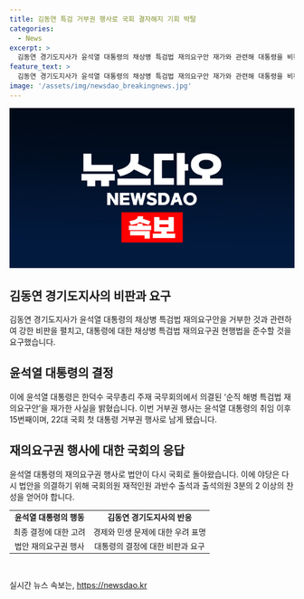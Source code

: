```yaml
---
title: 김동연 특검 거부권 행사로 국회 결자해지 기회 박탈
categories:
  - News
excerpt: >
  김동연 경기도지사가 윤석열 대통령의 채상병 특검법 재의요구안 재가와 관련해 대통령을 비판했다. 그는 대통령의 거부권 행사를 강하게 비판하며, 국회에 대한 책임을 촉구했다. 이는 윤 대통령의 재의요구권 행사로 공정을 재개하는 것으로, 국회의원들의 출석과 찬성을 필요로 한다. 김 지사는 이전에도 윤 대통령의 특검 거부권 행사를 비난한 바 있다.
feature_text: >
  김동연 경기도지사가 윤석열 대통령의 채상병 특검법 재의요구안 재가와 관련해 대통령을 비판했다. 그는 대통령의 거부권 행사를 강하게 비판하며, 국회에 대한 책임을 촉구했다. 이는 윤 대통령의 재의요구권 행사로 공정을 재개하는 것으로, 국회의원들의 출석과 찬성을 필요로 한다. 김 지사는 이전에도 윤 대통령의 특검 거부권 행사를 비난한 바 있다.
image: '/assets/img/newsdao_breakingnews.jpg'
---
```


<p><img src="/assets/img/newsdao_breakingnews.jpg" alt="cryptoinkorea 속보" /></p>

<h2 data-ke-size="size26">김동연 경기도지사의 비판과 요구</h2>

<p data-ke-size="size16">김동연 경기도지사가 윤석열 대통령의 채상병 특검법 재의요구안을 거부한 것과 관련하여 강한 비판을 펼치고, 대통령에 대한 채상병 특검법 재의요구권 현행법을 준수할 것을 요구했습니다.</p>

<h2 data-ke-size="size26">윤석열 대통령의 결정</h2>

<p data-ke-size="size16">이에 윤석열 대통령은 한덕수 국무총리 주재 국무회의에서 의결된 ‘순직 해병 특검법 재의요구안’을 재가한 사실을 밝혔습니다. 이번 거부권 행사는 윤석열 대통령의 취임 이후 15번째이며, 22대 국회 첫 대통령 거부권 행사로 남게 됐습니다.</p>

<h2 data-ke-size="size26">재의요구권 행사에 대한 국회의 응답</h2>

<p data-ke-size="size16">윤석열 대통령의 재의요구권 행사로 법안이 다시 국회로 돌아왔습니다. 이에 야당은 다시 법안을 의결하기 위해 국회의원 재적인원 과반수 출석과 출석의원 3분의 2 이상의 찬성을 얻어야 합니다.</p>

<table>
    <tr>
        <td style="text-align: center; height: 17px;"><b>윤석열 대통령의 행동</b></td>
        <td style="text-align: center; height: 17px;"><b>김동연 경기도지사의 반응</b></td>
    </tr>
    <tr>
        <td style="text-align: center; height: 17px;">최종 결정에 대한 고려</td>
        <td style="text-align: center; height: 17px;">경제와 민생 문제에 대한 우려 표명</td>
    </tr>
    <tr>
        <td style="text-align: center; height: 17px;">법안 재의요구권 행사</td>
        <td style="text-align: center; height: 17px;">대통령의 결정에 대한 비판과 요구</td>
    </tr>
</table>

<p data-ke-size="size16">&nbsp;</p>
실시간 뉴스 속보는, <a href="https://newsdao.kr" rel="dofollow">https://newsdao.kr</a>


